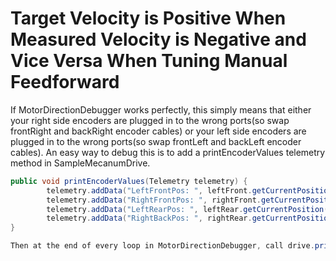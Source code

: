 # Target Velocity is Positive When Measured Velocity is Negative and Vice Versa When Tuning Manual Feedforward

If MotorDirectionDebugger works perfectly, this simply means that either your right side encoders are plugged in to the wrong ports(so swap frontRight and backRight encoder cables) or your left side encoders are plugged in to the wrong ports(so swap frontLeft and backLeft encoder cables). An easy way to debug this is to add a printEncoderValues telemetry method in SampleMecanumDrive.

```java
public void printEncoderValues(Telemetry telemetry) {
        telemetry.addData("LeftFrontPos: ", leftFront.getCurrentPosition());
        telemetry.addData("RightFrontPos: ", rightFront.getCurrentPosition());
        telemetry.addData("LeftRearPos: ", leftRear.getCurrentPosition());
        telemetry.addData("RightBackPos: ", rightRear.getCurrentPosition());
} 

Then at the end of every loop in MotorDirectionDebugger, call drive.printEncoderValues(telemetry);```
